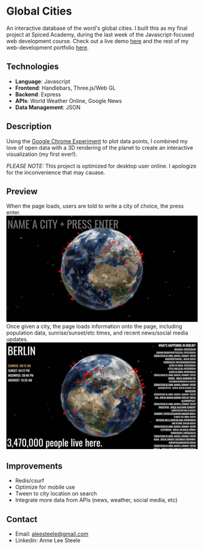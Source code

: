 # Global Cities
An interactive database of the word's global cities. I built this as my final project at Spiced Academy, during the last week of the Javascript-focused web development course. Check out a live demo [here](https://global-cities.herokuapp.com/) and the rest of my web-development portfolio [here](https://github.com/aleesteele/portfolio).

## Technologies
- **Language**: Javascript
- **Frontend**: Handlebars, Three.js/Web GL
- **Backend**: Express
- **APIs**: World Weather Online, Google News
- **Data Management**: JSON

## Description
Using the [Google Chrome Experiment](https://experiments.withgoogle.com/chrome/globe) to plot data points, I combined my love of open data with a 3D rendering of the planet to create an interactive visualization (my first ever!).

*PLEASE NOTE:* This project is optimized for desktop user online. I apologize for the inconvenience that may cauase.

## Preview
When the page loads, users are told to write a city of choice, the press enter.
![preview-1](https://github.com/aleesteele/global-cities/blob/master/public/imgs/preview-1.png)
Once given a city, the page loads information onto the page, including population data, sunrise/sunset/etc times, and recent news/social media updates.
![preview-2](https://github.com/aleesteele/global-cities/blob/master/public/imgs/preview-2.png)

## Improvements
- Redis/csurf
- Optimize for mobile use
- Tween to city location on search
- Integrate more data from APIs (news, weather, social media, etc)

## Contact
- Email: aleesteele@gmail.com
- Linkedin: Anne Lee Steele
